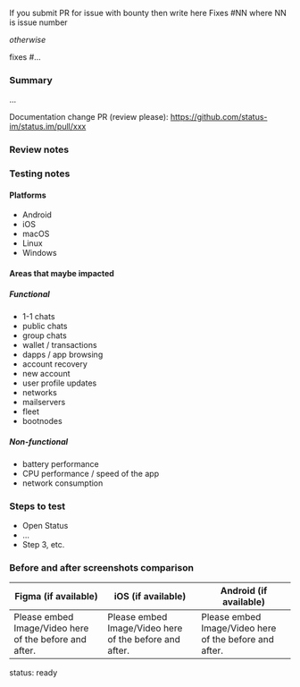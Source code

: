 [comment]: # (Please replace ... with your information. Remove < and >)
[comment]: # (To auto-close issue on merge, please insert the related issue number after # i.e fixes #566)

If you submit PR for issue with bounty then write here Fixes #NN where NN is issue number

*otherwise*

fixes #...

### Summary

[comment]: # (Summarise the problem and how the pull request solves it)
...

<!-- (Optional, remove if no changes to documentation) -->
Documentation change PR (review please): https://github.com/status-im/status.im/pull/xxx

### Review notes
<!-- (Optional. Specify if something in particular should be looked at, or ignored, during review) -->

### Testing notes
<!-- (Optional) -->

#### Platforms
<!-- (Optional. Specify which platforms should be tested) -->

- Android
- iOS
- macOS
- Linux
- Windows

#### Areas that maybe impacted
<!-- (Optional. Specify if some specific areas has to be tested, for example 1-1 chats) -->

##### Functional

- 1-1 chats
- public chats
- group chats
- wallet / transactions
- dapps / app browsing
- account recovery
- new account
- user profile updates
- networks
- mailservers
- fleet
- bootnodes

##### Non-functional

- battery performance
- CPU performance / speed of the app
- network consumption

### Steps to test
<!-- (Specify exact steps to test if there are such) -->

- Open Status
- ...
- Step 3, etc.

<!-- (PRs will only be accepted if squashed into single commit.) -->

### Before and after screenshots comparison

| Figma (if available) | iOS (if available)    | Android (if available)
| --- | --- | --- |
| Please embed Image/Video here of the before and after.  | Please embed Image/Video here of the before and after.  | Please embed Image/Video here of the before and after. |

status: ready <!-- Can be ready or wip -->

<!-- Uncomment this section for status-go upgrade/dogfooding pull requests

- Specify potentially impacted user flows in _Areas that maybe impacted*.
- Ensure that _Steps to test_ is filled in.

### Risk

Described potential risks and worst case scenarios.

Tick **one**:
- [ ] Low risk: 2 devs MUST perform testing as specified above and attach their results as comments to this PR **before** merging.
- [ ] High risk: QA team MUST perform additional testing in the specified affected areas **before** merging.


-->

